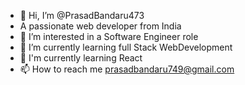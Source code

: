 - 👋 Hi, I’m @PrasadBandaru473
- A passionate web developer from India
- 👀 I’m interested in a Software Engineer role
- 🌱 I’m currently learning full Stack WebDevelopment
- 💞️ I'm currently learning React
- 📫 How to reach me prasadbandaru749@gmail.com


<!---
PrasadBandaru473/PrasadBandaru473 is a ✨ special ✨ repository because its `README.md` (this file) appears on your GitHub profile.
You can click the Preview link to take a look at your changes.
--->
